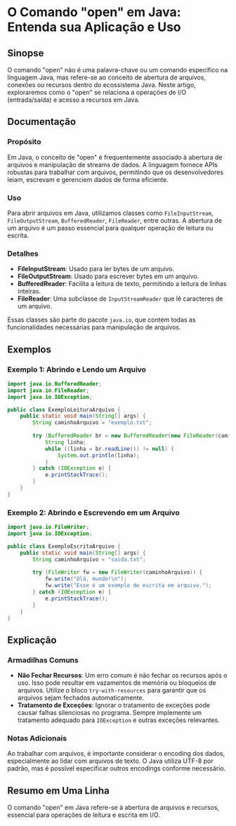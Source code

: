 <!--
Meta Description: # O Comando "open" em Java: Entenda sua Aplicação e Uso ## Sinopse O comando "open" não é uma palavra-chave ou um comando específico na linguagem Java...
Meta Keywords: java, arquivos, para, arquivo, open
-->

# O Comando "open" em Java: Entenda sua Aplicação e Uso

## Sinopse
O comando "open" não é uma palavra-chave ou um comando específico na linguagem Java, mas refere-se ao conceito de abertura de arquivos, conexões ou recursos dentro do ecossistema Java. Neste artigo, exploraremos como o "open" se relaciona a operações de I/O (entrada/saída) e acesso a recursos em Java.

## Documentação
### Propósito
Em Java, o conceito de "open" é frequentemente associado à abertura de arquivos e manipulação de streams de dados. A linguagem fornece APIs robustas para trabalhar com arquivos, permitindo que os desenvolvedores leiam, escrevam e gerenciem dados de forma eficiente.

### Uso
Para abrir arquivos em Java, utilizamos classes como `FileInputStream`, `FileOutputStream`, `BufferedReader`, `FileReader`, entre outras. A abertura de um arquivo é um passo essencial para qualquer operação de leitura ou escrita.

### Detalhes
- **FileInputStream**: Usado para ler bytes de um arquivo.
- **FileOutputStream**: Usado para escrever bytes em um arquivo.
- **BufferedReader**: Facilita a leitura de texto, permitindo a leitura de linhas inteiras.
- **FileReader**: Uma subclasse de `InputStreamReader` que lê caracteres de um arquivo.

Essas classes são parte do pacote `java.io`, que contém todas as funcionalidades necessárias para manipulação de arquivos.

## Exemplos

### Exemplo 1: Abrindo e Lendo um Arquivo
```java
import java.io.BufferedReader;
import java.io.FileReader;
import java.io.IOException;

public class ExemploLeituraArquivo {
    public static void main(String[] args) {
        String caminhoArquivo = "exemplo.txt";
        
        try (BufferedReader br = new BufferedReader(new FileReader(caminhoArquivo))) {
            String linha;
            while ((linha = br.readLine()) != null) {
                System.out.println(linha);
            }
        } catch (IOException e) {
            e.printStackTrace();
        }
    }
}
```

### Exemplo 2: Abrindo e Escrevendo em um Arquivo
```java
import java.io.FileWriter;
import java.io.IOException;

public class ExemploEscritaArquivo {
    public static void main(String[] args) {
        String caminhoArquivo = "saida.txt";
        
        try (FileWriter fw = new FileWriter(caminhoArquivo)) {
            fw.write("Olá, mundo!\n");
            fw.write("Esse é um exemplo de escrita em arquivo.");
        } catch (IOException e) {
            e.printStackTrace();
        }
    }
}
```

## Explicação
### Armadilhas Comuns
- **Não Fechar Recursos**: Um erro comum é não fechar os recursos após o uso. Isso pode resultar em vazamentos de memória ou bloqueios de arquivos. Utilize o bloco `try-with-resources` para garantir que os arquivos sejam fechados automaticamente.
- **Tratamento de Exceções**: Ignorar o tratamento de exceções pode causar falhas silenciosas no programa. Sempre implemente um tratamento adequado para `IOException` e outras exceções relevantes.

### Notas Adicionais
Ao trabalhar com arquivos, é importante considerar o encoding dos dados, especialmente ao lidar com arquivos de texto. O Java utiliza UTF-8 por padrão, mas é possível especificar outros encodings conforme necessário.

## Resumo em Uma Linha
O comando "open" em Java refere-se à abertura de arquivos e recursos, essencial para operações de leitura e escrita em I/O.